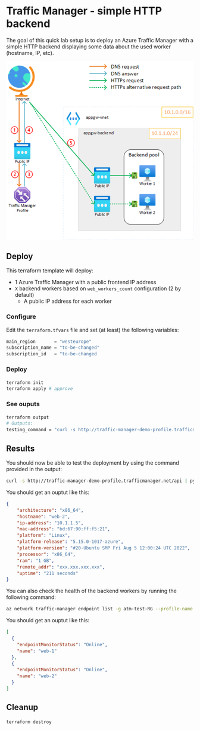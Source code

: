 # Traffic Manager - simple HTTP backend

The goal of this quick lab setup is to deploy an Azure Traffic Manager with a simple HTTP backend displaying some data about the used worker (hostname, IP, etc).

![Traffic Manager lab topology](./traffic-manager-basic-http.png)

## Deploy

This terraform template will deploy:

* 1 Azure Traffic Manager with a public frontend IP address
* `X` backend workers based on `web_workers_count` configuration (2 by default)
  * A public IP address for each worker

### Configure

Edit the `terraform.tfvars` file and set (at least) the following variables:

```tf
main_region       = "westeurope"
subscription_name = "to-be-changed"
subscription_id   = "to-be-changed
```

### Deploy

```bash
terraform init
terraform apply # approve
```

### See ouputs

```bash
terraform output
# Outputs:
testing_command = "curl -s http://traffic-manager-demo-profile.trafficmanager.net/api | python3 -m json.tool"
```

## Results

You should now be able to test the deployment by using the command provided in the output:

```bash
curl -s http://traffic-manager-demo-profile.trafficmanager.net/api | python3 -m json.tool
```

You should get an ouptut like this:

```json
{
    "architecture": "x86_64",
    "hostname": "web-2",
    "ip-address": "10.1.1.5",
    "mac-address": "bd:67:90:ff:f5:21",
    "platform": "Linux",
    "platform-release": "5.15.0-1017-azure",
    "platform-version": "#20-Ubuntu SMP Fri Aug 5 12:00:24 UTC 2022",
    "processor": "x86_64",
    "ram": "1 GB",
    "remote_addr": "xxx.xxx.xxx.xxx",
    "uptime": "211 seconds"
}
```

You can also check the health of the backend workers by running the following command:

```bash
az network traffic-manager endpoint list -g atm-test-RG --profile-name atm-profile --query "[].{name: name, endpointMonitorStatus: endpointMonitorStatus}"
```

You should get an ouptut like this:

```json
[
  {
    "endpointMonitorStatus": "Online",
    "name": "web-1"
  },
  {
    "endpointMonitorStatus": "Online",
    "name": "web-2"
  }
]
```

## Cleanup

```bash
terraform destroy
```
